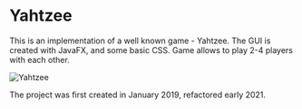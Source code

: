 # Yahtzee
This is an implementation of a well known game - Yahtzee. The GUI is created with JavaFX, and some basic CSS. Game allows to play 2-4 players with each other.

![Yahtzee](https://user-images.githubusercontent.com/42720598/111067086-bb8c7b80-84c2-11eb-8022-772c21b1474a.png)

The project was first created in January 2019, refactored early 2021.

